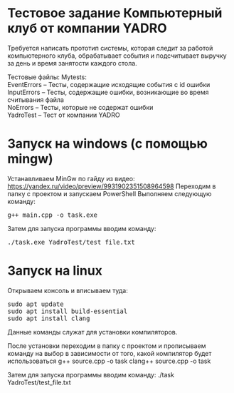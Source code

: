 # Тестовое задание Компьютерный клуб от компании YADRO
Требуется написать прототип системы, которая следит за работой компьютерного клуба, обрабатывает события и подсчитывает выручку за день и время занятости каждого стола. 

Тестовые файлы:
Mytests:  
	EventErrors – Тесты, содержащие исходящие события с id ошибки  
	InputErrors – Тесты, содержащие ошибки, возникающие во время считывания файла  
	NoErrors – Тесты, которые не содержат ошибки  
YadroTest – Тест от компании YADRO   

# Запуск на windows (с помощью mingw)
Устанавливаем MinGw по гайду из видео: https://yandex.ru/video/preview/9931902351508964598
Переходим в папку с проектом и запускаем PowerShell
Выполняем следующую команду:
<pre>g++ main.cpp -o task.exe</pre>

Затем для запуска программы вводим команду: 
<pre>./task.exe YadroTest/test_file.txt</pre>

# Запуск на linux 
Открываем консоль и вписываем туда:
<pre>sudo apt update
sudo apt install build-essential 
sudo apt install clang</pre>
Данные команды служат для установки компиляторов.

После установки переходим в папку с проектом и прописываем команду на выбор в зависимости от того, какой компилятор будет использоваться
g++ source.cpp -o task
clang++ source.cpp -o task

Затем для запуска программы вводим команду:
./task YadroTest/test_file.txt
